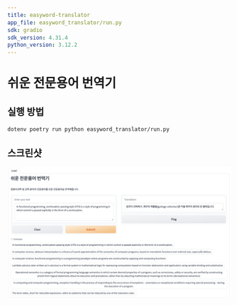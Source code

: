 ```yaml
---
title: easyword-translator
app_file: easyword_translator/run.py
sdk: gradio
sdk_version: 4.31.4
python_version: 3.12.2
---
```


# 쉬운 전문용어 번역기

## 실행 방법

```sh
dotenv poetry run python easyword_translator/run.py
```

## 스크린샷

![screenshot](./screenshot.png)
